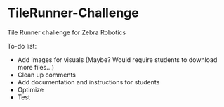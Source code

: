# TileRunner-Challenge
 Tile Runner challenge for Zebra Robotics

To-do list:

- Add images for visuals (Maybe? Would require students to download more files...)
- Clean up comments
- Add documentation and instructions for students
- Optimize
- Test
